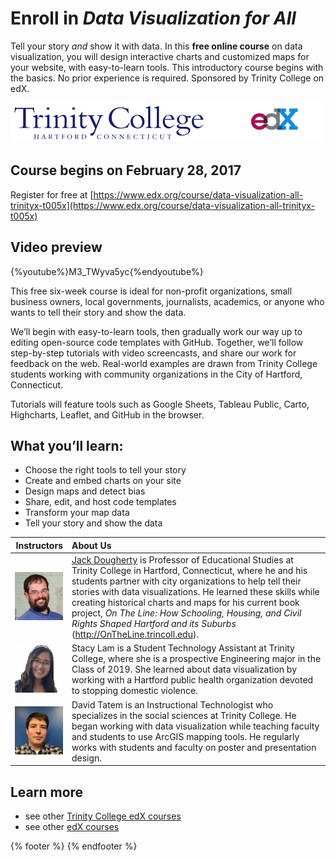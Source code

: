 # Enroll in *Data Visualization for All*

Tell your story *and* show it with data. In this **free online course** on data visualization, you will design interactive charts and customized maps for your website, with easy-to-learn tools. This introductory course begins with the basics. No prior experience is required. Sponsored by Trinity College on edX.

![](trinity-edx-logos.png)

## Course begins on February 28, 2017
Register for free at  [https://www.edx.org/course/data-visualization-all-trinityx-t005x](https://www.edx.org/course/data-visualization-all-trinityx-t005x)

## Video preview
{%youtube%}M3_TWyva5yc{%endyoutube%}

This free six-week course is ideal for non-profit organizations, small business owners, local governments, journalists, academics, or anyone who wants to tell their story and show the data.

We’ll begin with easy-to-learn tools, then gradually work our way up to editing open-source code templates with GitHub. Together, we’ll follow step-by-step tutorials with video screencasts, and share our work for feedback on the web. Real-world examples are drawn from Trinity College students working with community organizations in the City of Hartford, Connecticut.

Tutorials will feature tools such as Google Sheets, Tableau Public, Carto, Highcharts, Leaflet, and GitHub in the browser.

## What you’ll learn:
- Choose the right tools to tell your story
- Create and embed charts on your site
- Design maps and detect bias
- Share, edit, and host code templates
- Transform your map data
- Tell your story and show the data

| Instructors | About Us |
| ---: | :--- |
| ![](DoughertyJack-96.jpg) | [Jack Dougherty](http://bit.ly/jackdougherty) is Professor of Educational Studies at Trinity College in Hartford, Connecticut, where he and his students partner with city organizations to help tell their stories with data visualizations. He learned these skills while creating historical charts and maps for his current book project, *On The Line: How Schooling, Housing, and Civil Rights Shaped Hartford and its Suburbs* (http://OnTheLine.trincoll.edu).|
| ![](LamStacy-96.jpg) | Stacy Lam is a Student Technology Assistant at Trinity College, where she is a prospective Engineering major in the Class of 2019. She learned about data visualization by working  with a Hartford public health organization devoted to stopping domestic violence.|
| ![](TatemDavid-96.jpg) | David Tatem is an Instructional Technologist who specializes in the social sciences at Trinity College. He began working with data visualization while teaching faculty and students to use ArcGIS mapping tools. He regularly works with students and faculty on poster and presentation design. |

## Learn more
- see other [Trinity College edX courses](https://www.edx.org/school/trinityx)
- see other [edX courses](https://www.edx.org/)

{% footer %}
{% endfooter %}
